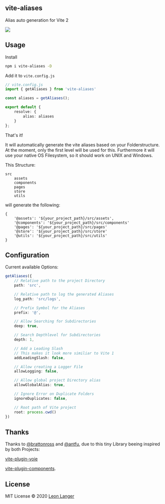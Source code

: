 <h2 align="left">vite-aliases</h2>

<p align="left">Alias auto generation for Vite 2</p>

<p align="left">
<a href="https://www.npmjs.com/package/vite-aliases">
<img src="https://img.shields.io/npm/v/vite-aliases?color=222&style=flat-square">
</a>
</p>

## Usage

Install

```bash
npm i vite-aliases -D
```

Add it to `vite.config.js`

```ts
// vite.config.js
import { getAliases } from 'vite-aliases'

const aliases = getAliases();

export default {
    resolve: {
		alias: aliases
	}
};
```

That's it!

It will automatically generate the vite aliases based on your Folderstructure.
At the moment, only the first level will be used for this.
Furthermore it will use your native OS Filesystem, so it should work on UNIX and Windows.

This Structure:

```
src
    assets
    components
    pages
    store
    utils
```

will generate the following:

```
{
    '@assets': '${your_project_path}/src/assets',
    '@components': '${your_project_path}/src/components'
    '@pages': '${your_project_path}/src/pages'
    '@store': '${your_project_path}/src/store'
    '@utils': '${your_project_path}/src/utils'
}
```

## Configuration

Current available Options:

```ts
getAliases({
	// Relative path to the project Directory
	path: 'src',

	// Relative path to log the generated Aliases
	log_path: 'src/logs',

	// Prefix Symbol for the Aliases
	prefix: '@',

	// Allow Searching for Subdirectories
	deep: true,

	// Search Depthlevel for Subdirectories
	depth: 1,

	// Add a Leading Slash
	// This makes it look more similiar to Vite 1
	addLeadingSlash: false,

	// Allow creating a Logger File
	allowLogging: false,

	// Allow global project Directory alias
	allowGlobalAlias: true,

	// Ignore Error on Duplicate Folders
	ignoreDuplicates: false,

	// Root path of Vite project
	root: process.cwd()
})
```

## Thanks

Thanks to [@brattonross](https://github.com/brattonross) and [@antfu](https://github.com/antfu),
due to this tiny Library beeing inspired by both Projects:

[vite-plugin-voie](https://github.com/vamplate/vite-plugin-voie)

[vite-plugin-components](https://github.com/antfu/vite-plugin-components).

## License

MIT License © 2020 [Leon Langer](https://github.com/subwaytime)
